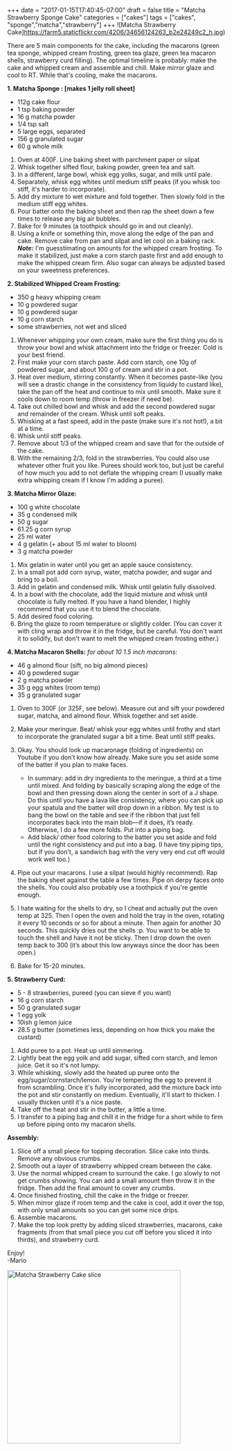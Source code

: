 +++
date = "2017-01-15T17:40:45-07:00"
draft = false
title = "Matcha Strawberry Sponge Cake"
categories = ["cakes"]
tags = ["cakes", "sponge","matcha","strawberry"]
+++
![Matcha Strawberry Cake]https://farm5.staticflickr.com/4206/34656124263_b2e24249c2_h.jpg)

There are 5 main components for the cake, including the macarons (green tea sponge, whipped cream frosting, green tea glaze, green tea macaron shells, strawberry curd filling). The optimal timeline is probably: make the cake and whipped cream and assemble and chill. Make mirror glaze and cool to RT. While that's cooling, make the macarons.

**1. Matcha Sponge : [makes 1 jelly roll sheet]**

- 112g cake flour
- 1 tsp baking powder
- 16 g matcha powder
- 1/4 tsp salt
- 5 large eggs, separated
- 156 g granulated sugar
- 60 g whole milk

1. Oven at 400F. Line baking sheet with parchment paper or silpat
2. Whisk together sifted flour, baking powder, green tea and salt.
3. In a different, large bowl, whisk egg yolks, sugar, and milk until pale.
4. Separately, whisk egg whites until medium stiff peaks (if you whisk too stiff, it's harder to incorporate).
5. Add dry mixture to wet mixture and fold together. Then slowly fold in the medium stiff egg whites.
6. Pour batter onto the baking sheet and then rap the sheet down a few times to release any big air bubbles.
7. Bake for 9 minutes (a toothpick should go in and out cleanly).
8. Using a knife or something thin, move along the edge of the pan and cake. Remove cake from pan and silpat and let cool on a baking rack.  
***Note:*** I'm guesstimating on amounts for the whipped cream frosting. To make it stabilized, just make a corn starch paste first and add enough to make the whipped cream firm. Also sugar can always be adjusted based on your sweetness preferences.

**2. Stabilized Whipped Cream Frosting:**

- 350 g heavy whipping cream
- 10 g powdered sugar
- 10 g powdered sugar
- 10 g corn starch
- some strawberries, not wet and sliced 

1. Whenever whipping your own cream, make sure the first thing you do is throw your bowl and whisk attachment into the fridge or freezer. Cold is your best friend.
2. First make your corn starch paste. Add corn starch, one 10g of powdered sugar, and about 100 g of cream and stir in a pot.
3. Heat over medium, stirring constantly. When it becomes paste-like (you will see a drastic change in the consistency from liquidy to custard like), take the pan off the heat and continue to mix until smooth. Make sure it cools down to room temp (throw in freezer if need be).
4. Take out chilled bowl and whisk and add the second powdered sugar and remainder of the cream. Whisk until soft peaks.
5. Whisking at a fast speed, add in the paste (make sure it's not hot!), a bit at a time.
6. Whisk until stiff peaks.
7. Remove about 1/3 of the whipped cream and save that for the outside of the cake.
8. With the remaining 2/3, fold in the strawberries. You could also use whatever other fruit you like. Purees should work too, but just be careful of how much you add to not deflate the whipping cream (I usually make extra whipping cream if I know I'm adding a puree).

**3. Matcha Mirror Glaze:**

- 100 g white chocolate
- 35 g condensed milk
- 50 g sugar
- 61.25 g corn syrup
- 25 ml water
- 4 g gelatin (+ about 15 ml water to bloom)
- 3 g matcha powder

1. Mix gelatin in water until you get an apple sauce consistency. 
2. In a small pot add corn syrup, water, matcha powder, and sugar and bring to a boil.
3. Add in gelatin and condensed milk. Whisk until gelatin fully dissolved.
4. In a bowl with the chocolate, add the liquid mixture and whisk until chocolate is fully melted. If you have a hand blender, I highly recommend that you use it to blend the chocolate. 
5. Add desired food coloring.
6. Bring the glaze to room temperature or slightly colder. (You can cover it with cling wrap and throw it in the fridge, but be careful. You don't want it to solidify, but don't want to melt the whipped cream frosting either.)

**4. Matcha Macaron Shells:** *for about 10 1.5 inch macarons:*

- 46 g almond flour (sift, no big almond pieces)
- 40 g powdered sugar
- 2 g matcha powder
- 35 g egg whites (room temp)
- 35 g granulated sugar

1. Oven to 300F (or 325F, see below). Measure out and sift your powdered sugar, matcha, and almond flour. Whisk together and set aside.
2. Make your meringue. Beat/ whisk your egg whites until frothy and start to incorporate the granulated sugar a bit a time. Beat until stiff peaks.
3. Okay. You should look up macaronage (folding of ingredients) on Youtube if you don’t know how already. Make sure you set aside some of the batter if you plan to make faces.  
    - In summary: add in dry ingredients to the meringue, a third at a time until mixed. And folding by basically scraping along the edge of the bowl and then pressing down along the center in sort of a J shape. Do this until you have a lava like consistency, where you can pick up your spatula and the batter will drop down in a ribbon. My test is to bang the bowl on the table and see if the ribbon that just fell incorporates back into the main blob—if it does, it’s ready. Otherwise, I do a few more folds. Put into a piping bag.
    - Add black/ other food coloring to the batter you set aside and fold until the right consistency and put into a bag. (I have tiny piping tips, but if you don't, a sandwich bag with the very very end cut off would work well too.)

4. Pipe out your macarons. I use a silpat (would highly recommend). Rap the baking sheet against the table a few times. Pipe on derpy faces onto the shells. You could also probably use a toothpick if you're gentle enough.
5. I hate waiting for the shells to dry, so I cheat and actually put the oven temp at 325. Then I open the oven and hold the tray in the oven, rotating it every 10 seconds or so for about a minute. Then again for another 30 seconds. This quickly dries out the shells :p.
You want to be able to touch the shell and have it not be sticky. Then I drop down the oven temp back to 300 (it’s about this low anyways since the door has been open.)
6. Bake for 15-20 minutes.

**5. Strawberry Curd:**

- 5 - 8 strawberries, pureed (you can sieve if you want)
- 16 g corn starch
- 50 g granulated sugar
- 1 egg yolk
- 10ish g lemon juice
- 28.5 g butter (sometimes less, depending on how thick you make the custard)

1. Add puree to a pot. Heat up until simmering.
2. Lightly beat the egg yolk and add sugar, sifted corn starch, and lemon juice. Get it so it's not lumpy.
3. While whisking, slowly add the heated up puree onto the egg/sugar/cornstarch/lemon. You're tempering the egg to prevent it from scrambling. Once it's fully incorporated, add the mixture back into the pot and stir constantly on medium. Eventually, it'll start to thicken. I usually thicken until it's a nice paste.
4. Take off the heat and stir in the butter, a little a time.
5. I transfer to a piping bag and chill it in the fridge for a short while to firm up before piping onto my macaron shells.

**Assembly:**

1. Slice off a small piece for topping decoration. Slice cake into thirds. Remove any obvious crumbs.
2. Smooth out a layer of strawberry whipped cream between the cake.
3. Use the normal whipped cream to surround the cake. I go slowly to not get crumbs showing. You can add a small amount then throw it in the fridge. Then add the final amount to cover any crumbs.
4. Once finished frosting, chill the cake in the fridge or freezer.
5. When mirror glaze if room temp and the cake is cool, add it over the top, with only small amounts so you can get some nice drips.
6. Assemble macarons.
7. Make the top look pretty by adding sliced strawberries, macarons, cake fragments (from that small piece you cut off before you sliced it into thirds), and strawberry curd.

Enjoy!  
-Mario

<img src="https://3.bp.blogspot.com/-5dQpFW0Lncg/WJBOW_KiGhI/AAAAAAAAH1g/spsRYiIDTcg-Q4kZfs7wQ_q9Hwx1H_O3gCLcB/s1600/20170116_012311_1_2.jpg" alt="Matcha Strawberry Cake slice" style="width: 400px;"/>



